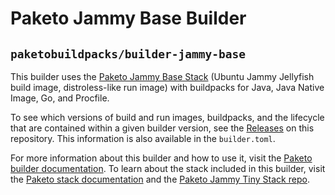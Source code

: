 # Paketo Jammy Base Builder

## `paketobuildpacks/builder-jammy-base`

This builder uses the [Paketo Jammy Base
Stack](https://github.com/paketo-buildpacks/jammy-base-stack) (Ubuntu Jammy
Jellyfish build image, distroless-like run image) with buildpacks for Java,
Java Native Image, Go, and Procfile.

To see which versions of build and run images, buildpacks, and the lifecycle
that are contained within a given builder version, see the
[Releases](https://github.com/paketo-buildpacks/builder-jammy-base/releases) on this
repository. This information is also available in the `builder.toml`.

For more information about this builder and how to use it, visit the [Paketo
builder documentation](https://paketo.io/docs/builders/).  To learn about the
stack included in this builder, visit the [Paketo stack
documentation](https://paketo.io/docs/stacks/) and the [Paketo Jammy Tiny Stack
repo](https://github.com/paketo-buildpacks/jammy-base-stack).
